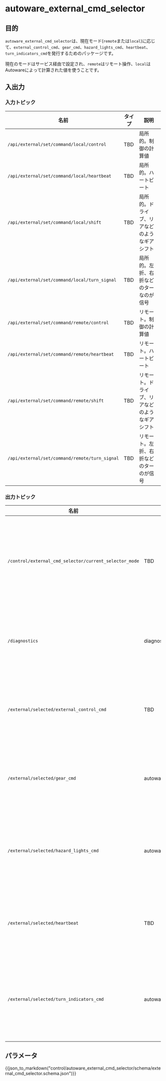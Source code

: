 # autoware_external_cmd_selector

## 目的

`autoware_external_cmd_selector`は、現在モード(`remote`または`local`)に応じて、`external_control_cmd`、`gear_cmd`、`hazard_lights_cmd`、`heartbeat`、`turn_indicators_cmd`を発行するためのパッケージです。

現在のモードはサービス経由で設定され、`remote`はリモート操作、`local`はAutowareによって計算された値を使うことです。

## 入出力

### 入力トピック

| 名前                                         | タイプ | 説明                                                     |
| --------------------------------------------- | ---- | --------------------------------------------------------- |
| `/api/external/set/command/local/control`      | TBD  | 局所的。制御の計算値                                   |
| `/api/external/set/command/local/heartbeat`    | TBD  | 局所的。ハートビート                                     |
| `/api/external/set/command/local/shift`        | TBD  | 局所的。ドライブ、リアなどのようなギアシフト              |
| `/api/external/set/command/local/turn_signal`  | TBD  | 局所的。左折、右折などのターなのが信号                  |
| `/api/external/set/command/remote/control`     | TBD  | リモート。制御の計算値                                  |
| `/api/external/set/command/remote/heartbeat`   | TBD  | リモート。ハートビート                                  |
| `/api/external/set/command/remote/shift`       | TBD  | リモート。ドライブ、リアなどのようなギアシフト            |
| `/api/external/set/command/remote/turn_signal` | TBD  | リモート。左折、右折などのターのが信号                  |

### 出力トピック

| 名前                                                      | タイプ                                                 | 説明                                        |
| --------------------------------------------------------- | --------------------------------------------------- | ----------------------------------------------- |
| `/control/external_cmd_selector/current_selector_mode`    | TBD                                                    | 現在選択中のモード（リモートまたはローカル） |
| `/diagnostics`                                            | diagnostic_msgs::msg::DiagnosticArray                | ノードがアクティブかどうかを確認する          |
| `/external/selected/external_control_cmd`                 | TBD                                                    | 現在のモードで制御コマンドを透過する          |
| `/external/selected/gear_cmd`                             | autoware_vehicle_msgs::msg::GearCommand              | 現在のモードでギアコマンドを透過する        |
| `/external/selected/hazard_lights_cmd`                    | autoware_vehicle_msgs::msg::HazardLightsCommand      | 現在のモードでハザードランプを透過する        |
| `/external/selected/heartbeat`                            | TBD                                                    | 現在のモードでハートビートを透過する          |
| `/external/selected/turn_indicators_cmd`                  | autoware_vehicle_msgs::msg::TurnIndicatorsCommand    | 現在のモードでターンインジケーターを透過する  |

## パラメータ

{{json_to_markdown("control/autoware_external_cmd_selector/schema/external_cmd_selector.schema.json")}}

